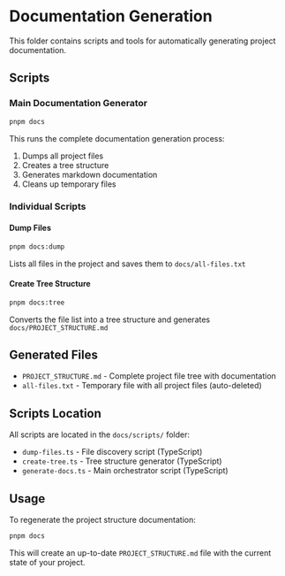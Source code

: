 # Documentation Generation

This folder contains scripts and tools for automatically generating project documentation.

## Scripts

### Main Documentation Generator
```bash
pnpm docs
```
This runs the complete documentation generation process:
1. Dumps all project files
2. Creates a tree structure
3. Generates markdown documentation
4. Cleans up temporary files

### Individual Scripts

#### Dump Files
```bash
pnpm docs:dump
```
Lists all files in the project and saves them to `docs/all-files.txt`

#### Create Tree Structure
```bash
pnpm docs:tree
```
Converts the file list into a tree structure and generates `docs/PROJECT_STRUCTURE.md`

## Generated Files

- `PROJECT_STRUCTURE.md` - Complete project file tree with documentation
- `all-files.txt` - Temporary file with all project files (auto-deleted)

## Scripts Location

All scripts are located in the `docs/scripts/` folder:
- `dump-files.ts` - File discovery script (TypeScript)
- `create-tree.ts` - Tree structure generator (TypeScript)
- `generate-docs.ts` - Main orchestrator script (TypeScript)

## Usage

To regenerate the project structure documentation:

```bash
pnpm docs
```

This will create an up-to-date `PROJECT_STRUCTURE.md` file with the current state of your project.
